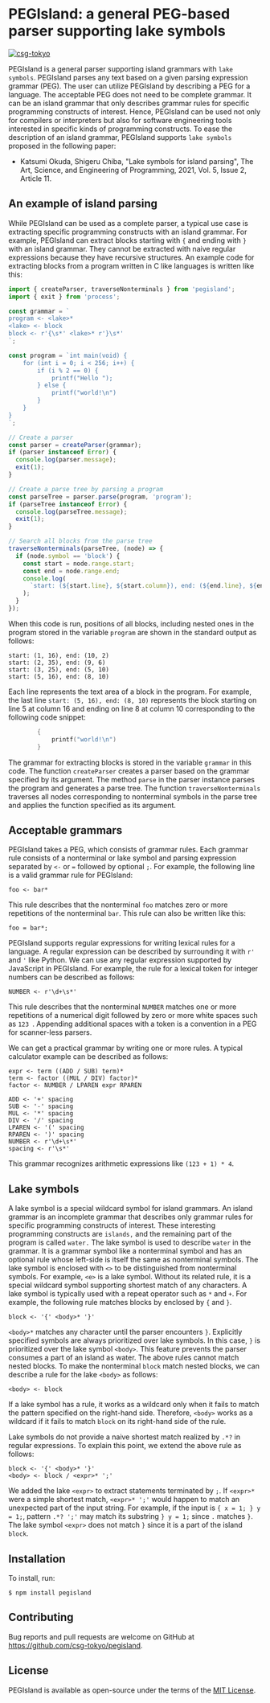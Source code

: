 # PEGIsland: a general PEG-based parser supporting lake symbols

[![csg-tokyo](https://circleci.com/gh/csg-tokyo/pegisland.svg?style=svg)](https://circleci.com/gh/csg-tokyo/pegisland)

PEGIsland is a general parser supporting island grammars with `lake symbols`.
PEGIsland parses any text based on a given parsing expression grammar (PEG).
The user can utilize PEGIsland by describing a PEG for a language.
The acceptable PEG does not need to be complete grammar.
It can be an island grammar that only describes grammar rules for specific programming constructs of interest.
Hence, PEGIsland can be used not only for compilers or interpreters but also for software engineering tools interested in specific kinds of programming constructs.
To ease the description of an island grammar, PEGIsland supports `lake symbols` proposed in the following paper:

- Katsumi Okuda, Shigeru Chiba, "Lake symbols for island parsing", The Art, Science, and Engineering of Programming, 2021, Vol. 5, Issue 2, Article 11.

## An example of island parsing

While PEGIsland can be used as a complete parser, a typical use case is extracting specific programming constructs with an island grammar.
For example, PEGIsland can extract blocks starting with `{` and ending with `}` with an island grammar.
They cannot be extracted with naive regular expressions because they have recursive structures.
An example code for extracting blocks from a program written in C like languages is written like this:

```TypeScript
import { createParser, traverseNonterminals } from 'pegisland';
import { exit } from 'process';

const grammar = `
program <- <lake>*
<lake> <- block
block <- r'{\s*' <lake>* r'}\s*'
`;

const program = `int main(void) {
    for (int i = 0; i < 256; i++) {
        if (i % 2 == 0) {
            printf("Hello ");
        } else {
            printf("world!\n")
        }
    }
}
`;

// Create a parser
const parser = createParser(grammar);
if (parser instanceof Error) {
  console.log(parser.message);
  exit(1);
}

// Create a parse tree by parsing a program
const parseTree = parser.parse(program, 'program');
if (parseTree instanceof Error) {
  console.log(parseTree.message);
  exit(1);
}

// Search all blocks from the parse tree
traverseNonterminals(parseTree, (node) => {
  if (node.symbol == 'block') {
    const start = node.range.start;
    const end = node.range.end;
    console.log(
      `start: (${start.line}, ${start.column}), end: (${end.line}, ${end.column})`
    );
  }
});
```

When this code is run, positions of all blocks, including nested ones in the program stored in the variable `program` are shown in the standard output as follows:

```
start: (1, 16), end: (10, 2)
start: (2, 35), end: (9, 6)
start: (3, 25), end: (5, 10)
start: (5, 16), end: (8, 10)
```

Each line represents the text area of a block in the program.
For example, the last line `start: (5, 16), end: (8, 10)` represents the block starting on line 5 at column 16 and ending on line 8 at column 10 corresponding to the following code snippet:

```c
        {
            printf("world!\n")
        }

```

The grammar for extracting blocks is stored in the variable `grammar` in this code.
The function `createParser` creates a parser based on the grammar specified by its argument.
The method `parse` in the parser instance parses the program and generates a parse tree.
The function `traverseNonterminals` traverses all nodes corresponding to nonterminal symbols in the parse tree and applies the function specified as its argument.

## Acceptable grammars

PEGIsland takes a PEG, which consists of grammar rules.
Each grammar rule consists of a nonterminal or lake symbol and parsing expression separated by `<-` or `=` followed by optional `;`.
For example, the following line is a valid grammar rule for PEGIsland:

```
foo <- bar*
```

This rule describes that the nonterminal `foo` matches zero or more repetitions of the nonterminal `bar`.
This rule can also be written like this:

```
foo = bar*;
```

PEGIsland supports regular expressions for writing lexical rules for a language.
A regular expression can be described by surrounding it with `r'` and `'` like Python.
We can use any regular expression supported by JavaScript in PEGIsland.
For example, the rule for a lexical token for integer numbers can be described as follows:

```
NUMBER <- r'\d+\s*'
```

This rule describes that the nonterminal `NUMBER` matches one or more repetitions of a numerical digit followed by zero or more white spaces such as `123 `.
Appending additional spaces with a token is a convention in a PEG for scanner-less parsers.

We can get a practical grammar by writing one or more rules.
A typical calculator example can be described as follows:

```peg
expr <- term ((ADD / SUB) term)*
term <- factor ((MUL / DIV) factor)*
factor <- NUMBER / LPAREN expr RPAREN

ADD <- '+' spacing
SUB <- '-' spacing
MUL <- '*' spacing
DIV <- '/' spacing
LPAREN <- '(' spacing
RPAREN <- ')' spacing
NUMBER <- r'\d+\s*'
spacing <- r'\s*'
```

This grammar recognizes arithmetic expressions like `(123 + 1) * 4`.

## Lake symbols

A lake symbol is a special wildcard symbol for island grammars.
An island grammar is an incomplete grammar that describes only grammar rules for specific programming constructs of interest.
These interesting programming constructs are `islands,` and the remaining part of the program is called `water.`
The lake symbol is used to describe `water` in the grammar.
It is a grammar symbol like a nonterminal symbol and has an optional rule whose left-side is itself the same as nonterminal symbols.
The lake symbol is enclosed with `<>` to be distinguished from nonterminal symbols.
For example, `<e>` is a lake symbol.
Without its related rule, it is a special wildcard symbol supporting shortest match of any characters.
A lake symbol is typically used with a repeat operator such as `*` and `+`.
For example, the following rule matches blocks by enclosed by `{` and `}`.

```
block <- '{' <body>* '}'
```

`<body>*` matches any character until the parser encounters `}`.
Explicitly specified symbols are always prioritized over lake symbols.
In this case, `}` is prioritized over the lake symbol `<body>`.
This feature prevents the parser consumes a part of an island as water.
The above rules cannot match nested blocks. To make the nonterminal `block` match nested blocks, we can describe a rule for the lake `<body>` as follows:

```
<body> <- block
```

If a lake symbol has a rule, it works as a wildcard only when it fails to match the pattern specified on the right-hand side.
Therefore, `<body>` works as a wildcard if it fails to match `block` on its right-hand side of the rule.

Lake symbols do not provide a naive shortest match realized by `.*?` in regular expressions.
To explain this point, we extend the above rule as follows:

```
block <- '{' <body>* '}'
<body> <- block / <expr>* ';'
```

We added the lake `<expr>` to extract statements terminated by `;`.
If `<expr>*` were a simple shortest match, `<expr>* ';'` would happen to match an unexpected part of the input string.
For example, if the input is `{ x = 1; } y = 1;`, pattern `.*? ';'` may match its substring `} y = 1;` since `.` matches `}`.
The lake symbol `<expr>` does not match `}` since it is a part of the island `block`.

## Installation

To install, run:

    $ npm install pegisland

## Contributing

Bug reports and pull requests are welcome on GitHub at https://github.com/csg-tokyo/pegisland.

## License

PEGIsland is available as open-source under the terms of the [MIT License](http://opensource.org/licenses/MIT).
